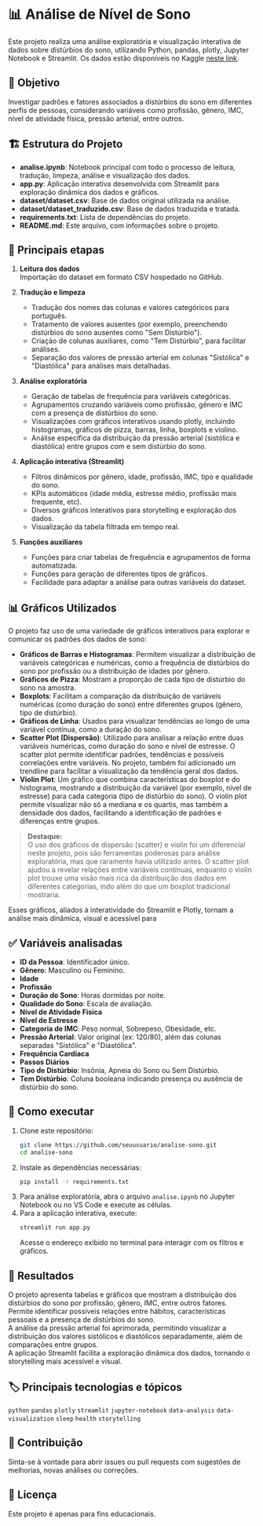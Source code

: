 # 📊 Análise de Nível de Sono

Este projeto realiza uma análise exploratória e visualização interativa de dados sobre distúrbios do sono, utilizando Python, pandas, plotly, Jupyter Notebook e Streamlit. Os dados estão disponíveis no Kaggle [neste link](https://www.kaggle.com/datasets/uom190346a/sleep-health-and-lifestyle-dataset).

## 🎯 Objetivo

Investigar padrões e fatores associados a distúrbios do sono em diferentes perfis de pessoas, considerando variáveis como profissão, gênero, IMC, nível de atividade física, pressão arterial, entre outros.

## 🏗️ Estrutura do Projeto

- **analise.ipynb**: Notebook principal com todo o processo de leitura, tradução, limpeza, análise e visualização dos dados.
- **app.py**: Aplicação interativa desenvolvida com Streamlit para exploração dinâmica dos dados e gráficos.
- **dataset/dataset.csv**: Base de dados original utilizada na análise.
- **dataset/dataset_traduzido.csv**: Base de dados traduzida e tratada.
- **requirements.txt**: Lista de dependências do projeto.
- **README.md**: Este arquivo, com informações sobre o projeto.

## 📒 Principais etapas

1. **Leitura dos dados**  
   Importação do dataset em formato CSV hospedado no GitHub.

2. **Tradução e limpeza**  
   - Tradução dos nomes das colunas e valores categóricos para português.
   - Tratamento de valores ausentes (por exemplo, preenchendo distúrbios do sono ausentes como "Sem Distúrbio").
   - Criação de colunas auxiliares, como "Tem Distúrbio", para facilitar análises.
   - Separação dos valores de pressão arterial em colunas "Sistólica" e "Diastólica" para análises mais detalhadas.

3. **Análise exploratória**  
   - Geração de tabelas de frequência para variáveis categóricas.
   - Agrupamentos cruzando variáveis como profissão, gênero e IMC com a presença de distúrbios do sono.
   - Visualizações com gráficos interativos usando plotly, incluindo histogramas, gráficos de pizza, barras, linha, boxplots e violino.
   - Análise específica da distribuição da pressão arterial (sistólica e diastólica) entre grupos com e sem distúrbio do sono.

4. **Aplicação interativa (Streamlit)**  
   - Filtros dinâmicos por gênero, idade, profissão, IMC, tipo e qualidade do sono.
   - KPIs automáticos (idade média, estresse médio, profissão mais frequente, etc).
   - Diversos gráficos interativos para storytelling e exploração dos dados.
   - Visualização da tabela filtrada em tempo real.

5. **Funções auxiliares**  
   - Funções para criar tabelas de frequência e agrupamentos de forma automatizada.
   - Funções para geração de diferentes tipos de gráficos.
   - Facilidade para adaptar a análise para outras variáveis do dataset.

## 📊 Gráficos Utilizados

O projeto faz uso de uma variedade de gráficos interativos para explorar e comunicar os padrões dos dados de sono:

- **Gráficos de Barras e Histogramas**: Permitem visualizar a distribuição de variáveis categóricas e numéricas, como a frequência de distúrbios do sono por profissão ou a distribuição de idades por gênero.
- **Gráficos de Pizza**: Mostram a proporção de cada tipo de distúrbio do sono na amostra.
- **Boxplots**: Facilitam a comparação da distribuição de variáveis numéricas (como duração do sono) entre diferentes grupos (gênero, tipo de distúrbio).
- **Gráficos de Linha**: Usados para visualizar tendências ao longo de uma variável contínua, como a duração do sono.
- **Scatter Plot (Dispersão)**: Utilizado para analisar a relação entre duas variáveis numéricas, como duração do sono e nível de estresse. O scatter plot permite identificar padrões, tendências e possíveis correlações entre variáveis. No projeto, também foi adicionado um trendline para facilitar a visualização da tendência geral dos dados.
- **Violin Plot**: Um gráfico que combina características do boxplot e do histograma, mostrando a distribuição da variável (por exemplo, nível de estresse) para cada categoria (tipo de distúrbio do sono). O violin plot permite visualizar não só a mediana e os quartis, mas também a densidade dos dados, facilitando a identificação de padrões e diferenças entre grupos.

> **Destaque:**  
> O uso dos gráficos de dispersão (scatter) e violin foi um diferencial neste projeto, pois são ferramentas poderosas para análise exploratória, mas que raramente havia utilizado antes. O scatter plot ajudou a revelar relações entre variáveis contínuas, enquanto o violin plot trouxe uma visão mais rica da distribuição dos dados em diferentes categorias, indo além do que um boxplot tradicional mostraria.

Esses gráficos, aliados à interatividade do Streamlit e Plotly, tornam a análise mais dinâmica, visual e acessível para

## ✅ Variáveis analisadas

- **ID da Pessoa**: Identificador único.
- **Gênero**: Masculino ou Feminino.
- **Idade**
- **Profissão**
- **Duração do Sono**: Horas dormidas por noite.
- **Qualidade do Sono**: Escala de avaliação.
- **Nível de Atividade Física**
- **Nível de Estresse**
- **Categoria de IMC**: Peso normal, Sobrepeso, Obesidade, etc.
- **Pressão Arterial**: Valor original (ex: 120/80), além das colunas separadas "Sistólica" e "Diastólica".
- **Frequência Cardíaca**
- **Passos Diários**
- **Tipo de Distúrbio**: Insônia, Apneia do Sono ou Sem Distúrbio.
- **Tem Distúrbio**: Coluna booleana indicando presença ou ausência de distúrbio do sono.

## 🚀 Como executar

1. Clone este repositório:
   ```bash
   git clone https://github.com/seuusuario/analise-sono.git
   cd analise-sono
   ```
2. Instale as dependências necessárias:
   ```bash
   pip install -r requirements.txt
   ```
3. Para análise exploratória, abra o arquivo `analise.ipynb` no Jupyter Notebook ou no VS Code e execute as células.
4. Para a aplicação interativa, execute:
   ```bash
   streamlit run app.py
   ```
   Acesse o endereço exibido no terminal para interagir com os filtros e gráficos.

## 📌 Resultados

O projeto apresenta tabelas e gráficos que mostram a distribuição dos distúrbios do sono por profissão, gênero, IMC, entre outros fatores.  
Permite identificar possíveis relações entre hábitos, características pessoais e a presença de distúrbios do sono.  
A análise da pressão arterial foi aprimorada, permitindo visualizar a distribuição dos valores sistólicos e diastólicos separadamente, além de comparações entre grupos.  
A aplicação Streamlit facilita a exploração dinâmica dos dados, tornando o storytelling mais acessível e visual.

## 🏷️ Principais tecnologias e tópicos

`python` `pandas` `plotly` `streamlit` `jupyter-notebook` `data-analysis` `data-visualization` `sleep` `health` `storytelling`

## 🤝 Contribuição

Sinta-se à vontade para abrir issues ou pull requests com sugestões de melhorias, novas análises ou correções.

## 📄 Licença

Este projeto é apenas para fins educacionais.